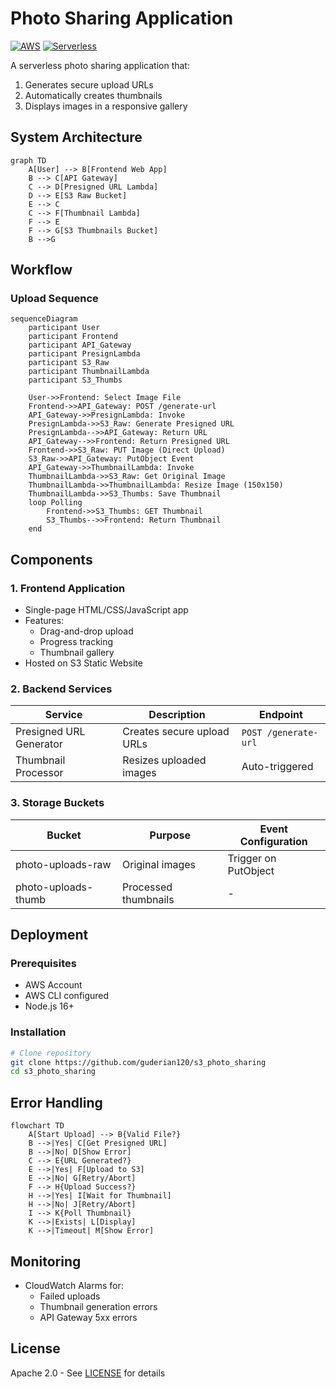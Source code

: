 
# Photo Sharing Application

[![AWS](https://img.shields.io/badge/AWS-%23FF9900.svg?style=for-the-badge&logo=amazon-aws&logoColor=white)](https://aws.amazon.com)
[![Serverless](https://img.shields.io/badge/Serverless-FD5750?style=for-the-badge&logo=serverless&logoColor=white)](https://serverless.com)

A serverless photo sharing application that:
1. Generates secure upload URLs
2. Automatically creates thumbnails
3. Displays images in a responsive gallery

## System Architecture

```mermaid
graph TD
    A[User] --> B[Frontend Web App]
    B --> C[API Gateway]
    C --> D[Presigned URL Lambda]
    D --> E[S3 Raw Bucket]
    E --> C
    C --> F[Thumbnail Lambda]
    F --> E
    F --> G[S3 Thumbnails Bucket]
    B -->G
```

## Workflow

### Upload Sequence

```mermaid
sequenceDiagram
    participant User
    participant Frontend
    participant API_Gateway
    participant PresignLambda
    participant S3_Raw
    participant ThumbnailLambda
    participant S3_Thumbs
    
    User->>Frontend: Select Image File
    Frontend->>API_Gateway: POST /generate-url
    API_Gateway->>PresignLambda: Invoke
    PresignLambda->>S3_Raw: Generate Presigned URL
    PresignLambda-->>API_Gateway: Return URL
    API_Gateway-->>Frontend: Return Presigned URL
    Frontend->>S3_Raw: PUT Image (Direct Upload)
    S3_Raw->>API_Gateway: PutObject Event
    API_Gateway->>ThumbnailLambda: Invoke
    ThumbnailLambda->>S3_Raw: Get Original Image
    ThumbnailLambda->>ThumbnailLambda: Resize Image (150x150)
    ThumbnailLambda->>S3_Thumbs: Save Thumbnail
    loop Polling
        Frontend->>S3_Thumbs: GET Thumbnail
        S3_Thumbs-->>Frontend: Return Thumbnail
    end
```

## Components

### 1. Frontend Application
- Single-page HTML/CSS/JavaScript app
- Features:
  - Drag-and-drop upload
  - Progress tracking
  - Thumbnail gallery
- Hosted on S3 Static Website

### 2. Backend Services
| Service | Description | Endpoint |
|---------|-------------|----------|
| Presigned URL Generator | Creates secure upload URLs | `POST /generate-url` |
| Thumbnail Processor | Resizes uploaded images | Auto-triggered |

### 3. Storage Buckets
| Bucket | Purpose | Event Configuration |
|--------|---------|---------------------|
| photo-uploads-raw | Original images | Trigger on PutObject |
| photo-uploads-thumb | Processed thumbnails | - |

## Deployment

### Prerequisites
- AWS Account
- AWS CLI configured
- Node.js 16+

### Installation
```bash
# Clone repository
git clone https://github.com/guderian120/s3_photo_sharing
cd s3_photo_sharing

```

## Error Handling

```mermaid
flowchart TD
    A[Start Upload] --> B{Valid File?}
    B -->|Yes| C[Get Presigned URL]
    B -->|No| D[Show Error]
    C --> E{URL Generated?}
    E -->|Yes| F[Upload to S3]
    E -->|No| G[Retry/Abort]
    F --> H{Upload Success?}
    H -->|Yes| I[Wait for Thumbnail]
    H -->|No| J[Retry/Abort]
    I --> K{Poll Thumbnail}
    K -->|Exists| L[Display]
    K -->|Timeout| M[Show Error]
```

## Monitoring
- CloudWatch Alarms for:
  - Failed uploads
  - Thumbnail generation errors
  - API Gateway 5xx errors

## License
Apache 2.0 - See [LICENSE](LICENSE) for details
```
